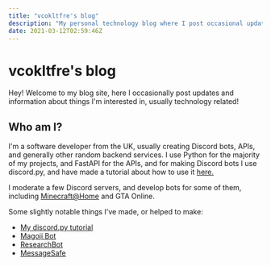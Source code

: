 ```yaml
---
title: "vcokltfre's blog"
description: "My personal technology blog where I post occasional updates about things that interest me."
date: 2021-03-12T02:59:46Z
---
```


# vcokltfre's blog

Hey! Welcome to my blog site, here I occasionally post updates and information about things I'm interested in, usually technology related!

## Who am I?

I'm a software developer from the UK, usually creating Discord bots, APIs, and generally other random backend services. I use Python for the majority of my projects, and FastAPI for the APIs, and for making Discord bots I use discord.py, and have made a tutorial about how to use it [here.](https://vcokltfre.dev)

I moderate a few Discord servers, and develop bots for some of them, including [Minecraft@Home](https://mcatho.me) and GTA Online.

Some slightly notable things I've made, or helped to make:

- [My discord.py tutorial](https://github.com/vcokltfre/tutorial)
- [Magoji Bot](https://github.com/vcokltfre/Magoji)
- [ResearchBot](https://github.com/vcokltfre/ResearchBot3)
- [MessageSafe](https://github.com/vcokltfre/messagesafe)